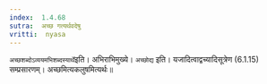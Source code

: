 ```yaml
---
index:  1.4.68
sutra:  अच्छ गत्यर्थवदेषु
vritti:  nyasa
---
```


`अच्छशब्दोऽव्ययमभिशब्दस्यार्थे`इति। अभिराभिमुख्ये। `अच्छोद्य` इति। यजादित्वाद्वच्यादिसूत्रेण (6.1.15) सम्प्रसारणम्। अच्छमित्यकलुषमित्यर्थः॥
